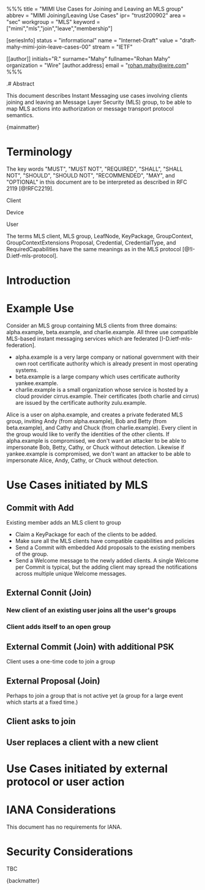 %%%
title = "MIMI Use Cases for Joining and Leaving an MLS group"
abbrev = "MIMI Joining/Leaving Use Cases"
ipr= "trust200902"
area = "sec"
workgroup = "MLS"
keyword = ["mimi","mls","join","leave","membership"]

[seriesInfo]
status = "informational"
name = "Internet-Draft"
value = "draft-mahy-mimi-join-leave-cases-00"
stream = "IETF"

[[author]]
initials="R."
surname="Mahy"
fullname="Rohan Mahy"
organization = "Wire"
  [author.address]
  email = "rohan.mahy@wire.com"
%%%

.# Abstract

This document describes Instant Messaging use cases involving clients
joining and leaving an Message Layer Security (MLS) group, to be able
to map MLS actions into authorization or message transport protocol
semantics.

{mainmatter}

# Terminology
The key words "MUST", "MUST NOT", "REQUIRED", "SHALL", "SHALL NOT", "SHOULD", 
"SHOULD NOT", "RECOMMENDED", "MAY", and "OPTIONAL" in this document are to 
be interpreted as described in RFC 2119 [@!RFC2219].

Client

Device

User


The terms MLS client, MLS group, LeafNode, KeyPackage, GroupContext,
GroupContextExtensions Proposal, Credential, CredentialType, and
RequiredCapabilities have the same meanings as in the MLS
protocol [@!I-D.ietf-mls-protocol].

# Introduction




# Example Use

Consider an MLS group containing MLS clients from three domains: alpha.example,
beta.example, and charlie.example. All three use compatible MLS-based instant
messaging services which are federated [I-D.ietf-mls-federation].

- alpha.example is a very large company or national government with their own root
certificate authority which is already present in most operating systems.
- beta.example is a large company which uses certificate authority yankee.example.
- charlie.example is a small organization whose service is hosted by a cloud
provider cirrus.example. Their certificates (both charlie and cirrus) are issued
by the certificate authority zulu.example.

Alice is a user on alpha.example, and creates a private federated MLS group,
inviting Andy (from alpha.example), Bob and Betty (from beta.example), and
Cathy and Chuck (from charlie.example). Every client in the group would like
to verify the identities of the other clients. If alpha.example is compromised,
we don't want an attacker to be able to impersonate Bob, Betty, Cathy, or Chuck
without detection. Likewise if yankee.example is compromised, we don't want an
attacker to be able to impersonate Alice, Andy, Cathy, or Chuck without detection.

# Use Cases initiated by MLS

## Commit with Add

Existing member adds an MLS client to group 

- Claim a KeyPackage for each of the clients to be added.
- Make sure all the MLS clients have compatible capabilities and policies
- Send a Commit with embedded Add proposals to the existing members of the group.
- Send a Welcome message to the newly added clients. A single Welcome per Commit
is typical, but the adding client may spread the notifications across multiple
unique Welcome messages.

## External Connit (Join)

### New client of an existing user joins all the user's groups




### Client adds itself to an open group

## External Commit (Join) with additional PSK

Client uses a one-time code to join a group

## External Proposal (Join)

Perhaps to join a group that is not active yet (a group for a large event
which starts at a fixed time.)

## Client asks to join 

## User replaces a client with a new client




# Use Cases initiated by external protocol or user action




# IANA Considerations

This document has no requirements for IANA.


# Security Considerations

TBC


{backmatter}
